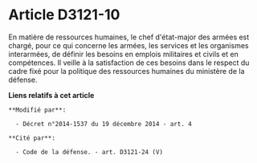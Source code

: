 # Article D3121-10

En matière de ressources humaines, le chef d'état-major des armées est chargé, pour ce qui concerne les armées, les services
et les organismes interarmées, de définir les besoins en emplois militaires et civils et en compétences. Il veille à la
satisfaction de ces besoins dans le respect du cadre fixé pour la politique des ressources humaines du ministère de la
défense.

**Liens relatifs à cet article**

	**Modifié par**:

	  - Décret n°2014-1537 du 19 décembre 2014 - art. 4

	**Cité par**:

	  - Code de la défense. - art. D3121-24 (V)
